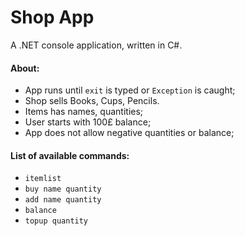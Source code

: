 # Shop App

A .NET console application, written in C#.

#### About:

  - App runs until `exit` is typed or `Exception` is caught;
  - Shop sells Books, Cups, Pencils.
  - Items has names, quantities;
  - User starts with 100£ balance;
  - App does not allow negative quantities or balance;



#### List of available commands:

  - `itemlist`
  - `buy name quantity`
  - `add name quantity`
  - `balance`
  - `topup quantity`
